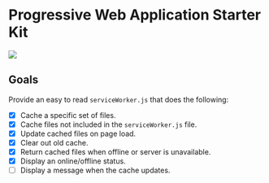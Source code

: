 # Progressive Web Application Starter Kit

[![](https://img.shields.io/badge/Lighthouse%20Report-100%25-brightgreen.svg?style=flat)](https://github.com/GoogleChrome/Lighthouse/)

## Goals

Provide an easy to read `serviceWorker.js` that does the following:

- [x] Cache a specific set of files.
- [x] Cache files not included in the `serviceWorker.js` file.
- [x] Update cached files on page load.
- [x] Clear out old cache.
- [x] Return cached files when offline or server is unavailable.
- [x] Display an online/offline status.
- [ ] Display a message when the cache updates.

